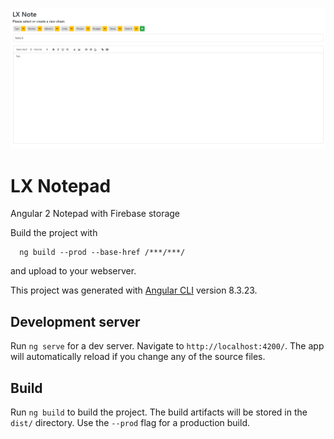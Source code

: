 ![Screenshot](2019-05-01%2008_37_40-lxnote.tk.png)



# LX Notepad
Angular 2 Notepad with Firebase storage


Build the project with

      ng build --prod --base-href /***/***/

and upload to your webserver.










This project was generated with [Angular CLI](https://github.com/angular/angular-cli) version 8.3.23.

## Development server

Run `ng serve` for a dev server. Navigate to `http://localhost:4200/`. The app will automatically reload if you change any of the source files.


## Build

Run `ng build` to build the project. The build artifacts will be stored in the `dist/` directory. Use the `--prod` flag for a production build.

